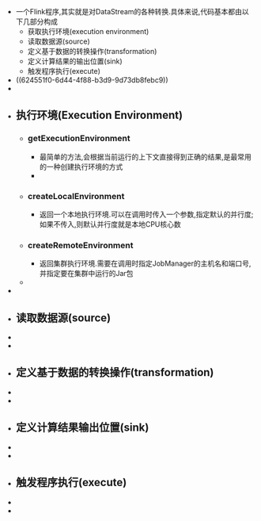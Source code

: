 - 一个Flink程序,其实就是对DataStream的各种转换.具体来说,代码基本都由以下几部分构成
	- 获取执行环境(execution environment)
	- 读取数据源(source)
	- 定义基于数据的转换操作(transformation)
	- 定义计算结果的输出位置(sink)
	- 触发程序执行(execute)
- ((624551f0-6d44-4f88-b3d9-9d73db8febc9))
-
- ## 执行环境(Execution Environment)
	- ### getExecutionEnvironment
		- 最简单的方法,会根据当前运行的上下文直接得到正确的结果,是最常用的一种创建执行环境的方式
		-
	- ### createLocalEnvironment
		- 返回一个本地执行环境.可以在调用时传入一个参数,指定默认的并行度;如果不传入,则默认并行度就是本地CPU核心数
	- ### createRemoteEnvironment
		- 返回集群执行环境.需要在调用时指定JobManager的主机名和端口号,并指定要在集群中运行的Jar包
	-
-
- ## 读取数据源(source)
-
-
- ## 定义基于数据的转换操作(transformation)
-
-
- ## 定义计算结果输出位置(sink)
-
-
- ## 触发程序执行(execute)
-
-